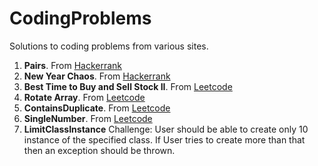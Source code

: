 # CodingProblems

Solutions to coding problems from various sites.

  1. **Pairs**. From [Hackerrank](https://www.hackerrank.com/challenges/pairs/problem)
  2. **New Year Chaos**. From [Hackerrank](https://www.hackerrank.com/challenges/new-year-chaos/problem)
  3. **Best Time to Buy and Sell Stock II**. From [Leetcode](https://leetcode.com/problems/best-time-to-buy-and-sell-stock-ii/)
  4. **Rotate Array**. From [Leetcode](https://leetcode.com/problems/rotate-array/)
  5. **ContainsDuplicate**. From [Leetcode](https://leetcode.com/problems/contains-duplicate/)
  6. **SingleNumber**. From [Leetcode](https://leetcode.com/problems/single-number/)
  7. **LimitClassInstance** Challenge: User should be able to create only 10 instance of the specified class.
     If User tries to create more than that then an exception should be thrown.

